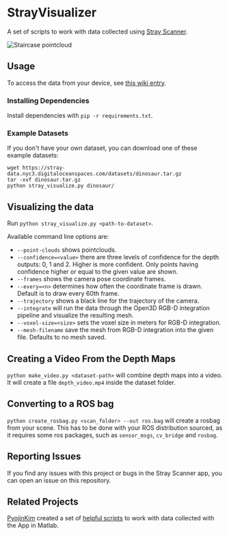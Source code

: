 # StrayVisualizer

A set of scripts to work with data collected using [Stray Scanner](https://apps.apple.com/us/app/stray-scanner/id1557051662).

![Staircase pointcloud](images/pointcloud.webp)

## Usage

To access the data from your device, see [this wiki entry](https://github.com/kekeblom/StrayVisualizer/wiki/Accessing-Data).

### Installing Dependencies

Install dependencies with `pip -r requirements.txt`.

### Example Datasets

If you don't have your own dataset, you can download one of these example datasets:
```
wget https://stray-data.nyc3.digitaloceanspaces.com/datasets/dinosaur.tar.gz
tar -xvf dinosaur.tar.gz
python stray_visualize.py dinosaur/
```

## Visualizing the data

Run `python stray_visualize.py <path-to-dataset>`.

Available command line options are:
- `--point-clouds` shows pointclouds.
- `--confidence=<value>` there are three levels of confidence for the depth outputs: 0, 1 and 2. Higher is more confident. Only points having confidence higher or equal to the given value are shown.
- `--frames` shows the camera pose coordinate frames.
- `--every=<n>` determines how often the coordinate frame is drawn. Default is to draw every 60th frame.
- `--trajectory` shows a black line for the trajectory of the camera.
- `--integrate` will run the data through the Open3D RGB-D integration pipeline and visualize the resulting mesh.
- `--voxel-size=<size>` sets the voxel size in meters for RGB-D integration.
- `--mesh-filename` save the mesh from RGB-D integration into the given file. Defaults to no mesh saved.

## Creating a Video From the Depth Maps

`python make_video.py <dataset-path>` will combine depth maps into a video. It will create a file `depth_video.mp4` inside the dataset folder.

## Converting to a ROS bag

`python create_rosbag.py <scan_folder> --out ros.bag` will create a rosbag from your scene. This has to be done with your ROS distribution sourced, as it requires some ros packages, such as `sensor_msgs`, `cv_bridge` and `rosbag`.

## Reporting Issues

If you find any issues with this project or bugs in the Stray Scanner app, you can open an issue on this repository.


## Related Projects

[PyojinKim](https://github.com/PyojinKim) created a set of [helpful scripts](https://github.com/PyojinKim/StrayScannerVisualizer) to work with data collected with the App in Matlab.



